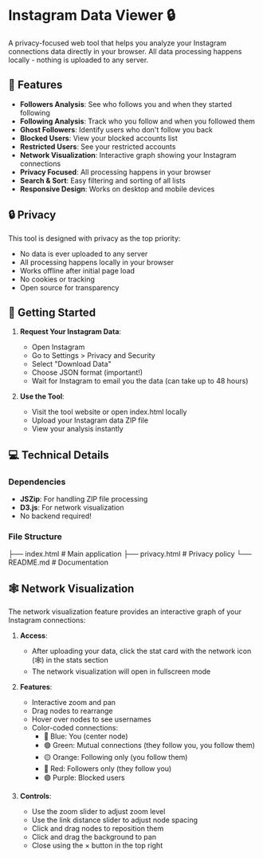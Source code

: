 # Instagram Data Viewer 🔒

A privacy-focused web tool that helps you analyze your Instagram connections data directly in your browser. All data processing happens locally - nothing is uploaded to any server.

## 🌟 Features

- **Followers Analysis**: See who follows you and when they started following
- **Following Analysis**: Track who you follow and when you followed them
- **Ghost Followers**: Identify users who don't follow you back
- **Blocked Users**: View your blocked accounts list
- **Restricted Users**: See your restricted accounts
- **Network Visualization**: Interactive graph showing your Instagram connections
- **Privacy Focused**: All processing happens in your browser
- **Search & Sort**: Easy filtering and sorting of all lists
- **Responsive Design**: Works on desktop and mobile devices

## 🔒 Privacy

This tool is designed with privacy as the top priority:
- No data is ever uploaded to any server
- All processing happens locally in your browser
- Works offline after initial page load
- No cookies or tracking
- Open source for transparency

## 🚀 Getting Started

1. **Request Your Instagram Data**:
   - Open Instagram
   - Go to Settings > Privacy and Security
   - Select "Download Data"
   - Choose JSON format (important!)
   - Wait for Instagram to email you the data (can take up to 48 hours)

2. **Use the Tool**:
   - Visit the tool website or open index.html locally
   - Upload your Instagram data ZIP file
   - View your analysis instantly

## 💻 Technical Details

### Dependencies

- **JSZip**: For handling ZIP file processing
- **D3.js**: For network visualization
- No backend required!

### File Structure 

├── index.html      # Main application
├── privacy.html    # Privacy policy
└── README.md       # Documentation

## 🕸️ Network Visualization

The network visualization feature provides an interactive graph of your Instagram connections:

1. **Access**: 
   - After uploading your data, click the stat card with the network icon (🕸️) in the stats section
   - The network visualization will open in fullscreen mode

2. **Features**:
   - Interactive zoom and pan
   - Drag nodes to rearrange
   - Hover over nodes to see usernames
   - Color-coded connections:
     - 🔵 Blue: You (center node)
     - 🟢 Green: Mutual connections (they follow you, you follow them)
     - 🟡 Orange: Following only (you follow them)
     - 🔴 Red: Followers only (they follow you)
     - 🟣 Purple: Blocked users

3. **Controls**:
   - Use the zoom slider to adjust zoom level
   - Use the link distance slider to adjust node spacing
   - Click and drag nodes to reposition them
   - Click and drag the background to pan
   - Close using the × button in the top right 